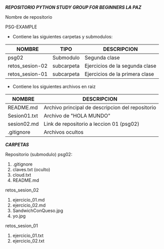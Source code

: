 ***REPOSITORIO PYTHON STUDY GROUP FOR BEGINNERS LA PAZ***

Nombre de repositorio

PSG-EXAMPLE

- Contiene las siguientes carpetas y submodulos:
  
| NOMBRE | TIPO | DESCRIPCION |
|--------------- | --------- | ----------|
| psg02 | Submodulo | Segunda clase |
| retos_sesion-02 | subcarpeta | Ejercicios de la segunda clase |
| retos_sesion-01 | subcarpeta | Ejercicios de la primera clase |

- Contiene los siguientes archivos en raiz

| NOMBRE | DESCRIPCION |
|---------------| -------------------- |
| README.md | Archivo principal de descripcion del repositorio |
| Sesion01.txt | Archivo de "HOLA MUNDO" |
| sesion02.md | Link de repositorio a leccion 01 (psg02) |
| .gitignore | Archivos ocultos |

***CARPETAS***

Repositorio (submodulo) psg02:
1. .gitignore
2. claves.txt (oculto)
3. cloud.txt
4. README.md

retos_sesion_02
1. ejercicio_01.md
2. ejercicio_02.md
3. SandwichConQueso.jpg
4. yo.jpg

retos_sesion_01
1. ejercicio_01.txt
2. ejercicio_02.txt